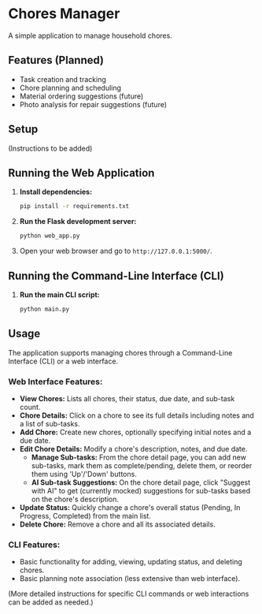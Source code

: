 # Chores Manager

A simple application to manage household chores.

## Features (Planned)

*   Task creation and tracking
*   Chore planning and scheduling
*   Material ordering suggestions (future)
*   Photo analysis for repair suggestions (future)

## Setup

(Instructions to be added)

## Running the Web Application

1.  **Install dependencies:**
    ```bash
    pip install -r requirements.txt
    ```
2.  **Run the Flask development server:**
    ```bash
    python web_app.py
    ```
3.  Open your web browser and go to `http://127.0.0.1:5000/`.

## Running the Command-Line Interface (CLI)

1.  **Run the main CLI script:**
    ```bash
    python main.py
    ```

## Usage

The application supports managing chores through a Command-Line Interface (CLI) or a web interface.

### Web Interface Features:
*   **View Chores:** Lists all chores, their status, due date, and sub-task count.
*   **Chore Details:** Click on a chore to see its full details including notes and a list of sub-tasks.
*   **Add Chore:** Create new chores, optionally specifying initial notes and a due date.
*   **Edit Chore Details:** Modify a chore's description, notes, and due date.
    *   **Manage Sub-tasks:** From the chore detail page, you can add new sub-tasks, mark them as complete/pending, delete them, or reorder them using 'Up'/'Down' buttons.
    *   **AI Sub-task Suggestions:** On the chore detail page, click "Suggest with AI" to get (currently mocked) suggestions for sub-tasks based on the chore's description.
*   **Update Status:** Quickly change a chore's overall status (Pending, In Progress, Completed) from the main list.
*   **Delete Chore:** Remove a chore and all its associated details.

### CLI Features:
*   Basic functionality for adding, viewing, updating status, and deleting chores.
*   Basic planning note association (less extensive than web interface).

(More detailed instructions for specific CLI commands or web interactions can be added as needed.)
